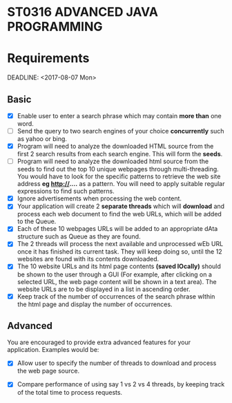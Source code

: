 # ST0316 ADVANCED JAVA PROGRAMMING

Requirements
================================

DEADLINE: &lt;2017-08-07 Mon&gt;

Basic
-----

- [x] Enable user to enter a search phrase which may contain **more
  than** one word.
- [ ] Send the query to two search engines of your choice
  **concurrently** such as yahoo or bing.
- [x] Program will need to analyze the downloaded HTML source from
  the first 2 search results from each search engine. This will form
  the **seeds**.
- [ ] Program will need to analyze the downloaded html source from
  the seeds to find out the top 10 unique webpages through
  multi-threading. You would have to look for the specific patterns to
  retrieve the web site address **eg <http://>....** as a pattern. You
  will need to apply suitable regular expressions to find such
  patterns.
- [x] Ignore advertisements when processing the web content.
- [x] Your application will create 2 **separate threads** which will
  **download** and process each web document to find the web URLs,
  which will be added to the Queue.
- [x] Each of these 10 webpages URLs will be added to an appropriate
  dAta structure such as Queue as they are found.
- [x] The 2 threads will process the next available and unprocessed
  wEb URL once it has finished its current task. They will keep doing
  so, until the 12 websites are found with its contents downloaded.
- [x] The 10 website URLs and its html page contents **(saved
  lOcally)** should be shown to the user through a GUI (For example,
  after clicking on a selected URL, the web page content will be shown
  in a text area). The website URLs are to be displayed in a list in
  ascending order.
- [x] Keep track of the number of occurrences of the search phrase
  wIthin the html page and display the number of occurrences.

Advanced
--------

You are encouraged to provide extra advanced features for your
application. Examples would be:

- [x] Allow user to specify the number of threads to download and
  process the web page source.
- [x] Compare performance of using say 1 vs 2 vs 4 threads, by
  keeping track of the total time to process requests.

